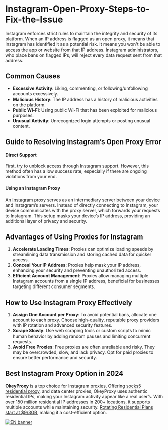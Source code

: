 # Instagram-Open-Proxy-Steps-to-Fix-the-Issue
Instagram enforces strict rules to maintain the integrity and security of its platform. When an IP address is flagged as an open proxy, it means that Instagram has identified it as a potential risk. It means you won't be able to access the app or website from that IP address. Instagram administrators, who place bans on flagged IPs, will reject every data request sent from that address.

## Common Causes
- **Excessive Activity**: Liking, commenting, or following/unfollowing accounts excessively.
- **Malicious History**: The IP address has a history of malicious activities on the platform.
- **Public Wi-Fi**: Using public Wi-Fi that has been exploited for malicious purposes.
- **Unusual Activity**: Unrecognized login attempts or posting unusual content.

## Guide to Resolving Instagram’s Open Proxy Error

#### Direct Support
First, try to unblock access through Instagram support. However, this method often has a low success rate, especially if there are ongoing violations from your end.

#### Using an Instagram Proxy
An [Instagram proxy](https://www.okeyproxy.com/proxy/what-is-instagram-open-proxy-and-how-to-fix-it/) serves as an intermediary server between your device and Instagram’s servers. Instead of directly connecting to Instagram, your device communicates with the proxy server, which forwards your requests to Instagram. This setup masks your device’s IP address, providing an additional layer of privacy and security.

## Advantages of Using Proxies for Instagram

1. **Accelerate Loading Times**: Proxies can optimize loading speeds by streamlining data transmission and storing cached data for quicker access.
2. **Conceal Your IP Address**: Proxies help mask your IP address, enhancing your security and preventing unauthorized access.
3. **Efficient Account Management**: Proxies allow managing multiple Instagram accounts from a single IP address, beneficial for businesses targeting different consumer segments.

## How to Use Instagram Proxy Effectively

1. **Assign One Account per Proxy**: To avoid potential bans, allocate one account to each proxy. Choose high-quality, reputable proxy providers with IP rotation and advanced security features.
2. **Scrape Slowly**: Use web scraping tools or custom scripts to mimic human behavior by adding random pauses and limiting concurrent requests.
3. **Avoid Free Proxies**: Free proxies are often unreliable and risky. They may be overcrowded, slow, and lack privacy. Opt for paid proxies to ensure better performance and security.

## Best Instagram Proxy Option in 2024

**OkeyProxy** is a top choice for Instagram proxies. Offering [socks5 residential proxy](https://www.okeyproxy.com/en/residential-proxies?link=b63b57), and data center proxies, OkeyProxy uses authentic residential IPs, making your Instagram activity appear like a real user’s. With over 150 million residential IP addresses in 200+ locations, it supports multiple accounts while maintaining security. [Rotating Residential Plans start at $9/3GB](https://www.okeyproxy.com/en/residential-proxies?link=b63b57), making it a cost-efficient option. 

[![EN banner](https://github.com/okeyproxy2/Instagram-Open-Proxy-Steps-to-Fix-the-Issue/assets/155126786/95066cba-8a5d-4c13-8c07-c479facbd8be)]()



